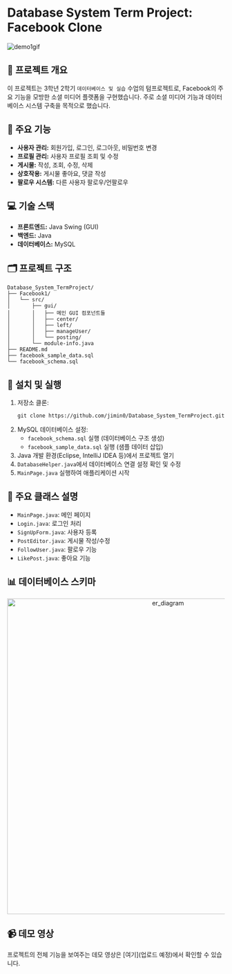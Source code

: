 # Database System Term Project: Facebook Clone 


![demo1gif](https://github.com/user-attachments/assets/8eed3101-c2eb-48a0-b5d3-b217f1148208)

## 📌 프로젝트 개요

이 프로젝트는 3학년 2학기 `데이터베이스 및 실습` 수업의 텀프로젝트로, Facebook의 주요 기능을 모방한 소셜 미디어 플랫폼을 구현했습니다. 
주로 소셜 미디어 기능과 데이터베이스 시스템 구축을 목적으로 했습니다.


## 🌟 주요 기능

- **사용자 관리:** 회원가입, 로그인, 로그아웃, 비밀번호 변경
- **프로필 관리:** 사용자 프로필 조회 및 수정
-  **게시물:** 작성, 조회, 수정, 삭제
- **상호작용:** 게시물 좋아요, 댓글 작성
-  **팔로우 시스템:** 다른 사용자 팔로우/언팔로우

## 💻 기술 스택

- **프론트엔드:** Java Swing (GUI)
- **백엔드:** Java
- **데이터베이스:** MySQL

## 🗂 프로젝트 구조

```
Database_System_TermProject/
├── Facebook1/
│   └── src/
│       ├── gui/
│       │   ├── 메인 GUI 컴포넌트들
│       │   ├── center/
│       │   ├── left/
│       │   ├── manageUser/
│       │   └── posting/
│       └── module-info.java
├── README.md
├── facebook_sample_data.sql
└── facebook_schema.sql
```

## 🚀 설치 및 실행

1. 저장소 클론:
   ```
   git clone https://github.com/jimin0/Database_System_TermProject.git
   ```
2. MySQL 데이터베이스 설정:
   - `facebook_schema.sql` 실행 (데이터베이스 구조 생성)
   - `facebook_sample_data.sql` 실행 (샘플 데이터 삽입)
3. Java 개발 환경(Eclipse, IntelliJ IDEA 등)에서 프로젝트 열기
4. `DatabaseHelper.java`에서 데이터베이스 연결 설정 확인 및 수정
5. `MainPage.java` 실행하여 애플리케이션 시작

## 📁 주요 클래스 설명

- `MainPage.java`: 메인 페이지
- `Login.java`: 로그인 처리
- `SignUpForm.java`: 사용자 등록
- `PostEditor.java`: 게시물 작성/수정
- `FollowUser.java`: 팔로우 기능
- `LikePost.java`: 좋아요 기능

## 📊 데이터베이스 스키마
<p align="center">
  <img width="729" alt="er_diagram" src="https://github.com/user-attachments/assets/10dfc9ca-062d-4620-9398-0dc920fd9f18">
</p>


## 📹 데모 영상
프로젝트의 전체 기능을 보여주는 데모 영상은 [여기](업로드 예정)에서 확인할 수 있습니다.





